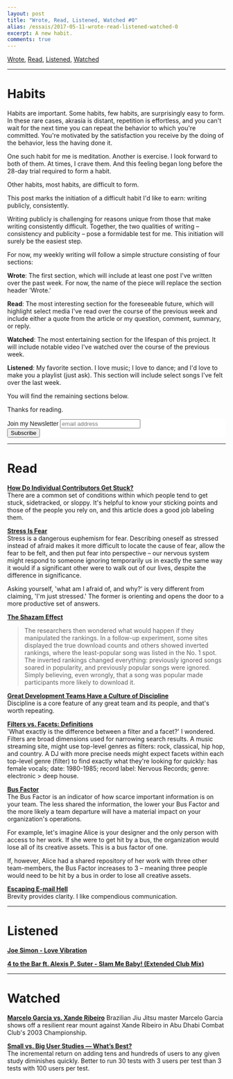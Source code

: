```yaml
---
layout: post
title: "Wrote, Read, Listened, Watched #0"
alias: /essais/2017-05-11-wrote-read-listened-watched-0
excerpt: A new habit.  
comments: true
---
```


[Wrote](#wrote), [Read](#read), [Listened](#listened), [Watched](#watched)

---

# <a name="wrote">Habits</a>

Habits are important. Some habits, few habits, are surprisingly easy to form. In these rare cases, akrasia is distant, repetition is effortless, and you can't wait for the next time you can repeat the behavior to which you're committed. You're motivated by the satisfaction you receive by the doing of the behavior, less the having done it.

One such habit for me is meditation. Another is exercise. I look forward to both of them. At times, I crave them. And this feeling began long before the 28-day trial required to form a habit.

Other habits, most habits, are difficult to form.

This post marks the initiation of a difficult habit I'd like to earn: writing publicly, consistently.

Writing publicly is challenging for reasons unique from those that make writing consistently difficult. Together, the two qualities of writing – consistency and publicity – pose a formidable test for me. This initiation will surely be the easiest step.

For now, my weekly writing will follow a simple structure consisting of four sections:

**Wrote**: The first section, which will include at least one post I've written over the past week. For now, the name of the piece will replace the section header 'Wrote.'

**Read**: The most interesting section for the foreseeable future, which will highlight select media I've read over the course of the previous week and include either a quote from the article or my question, comment, summary, or reply.

**Watched**: The most entertaining section for the lifespan of this project. It will include notable video I've watched over the course of the previous week.

**Listened**: My favorite section. I love music; I love to dance; and I'd love to make you a playlist (just ask). This section will include select songs I've felt over the last week.


You will find the remaining sections below. 

Thanks for reading. 

<!-- Begin MailChimp Signup Form -->
<link href="//cdn-images.mailchimp.com/embedcode/slim-10_7.css" rel="stylesheet" type="text/css">
<style type="text/css">
	#mc_embed_signup{background:#fff; clear:left; font:14px Helvetica,Arial,sans-serif; }
	/* Add your own MailChimp form style overrides in your site stylesheet or in this style block.
	   We recommend moving this block and the preceding CSS link to the HEAD of your HTML file. */
</style>
<div id="mc_embed_signup">
<form action="https://vincentbarr.us10.list-manage.com/subscribe/post?u=94da3ac3515f8fabefba65444&amp;id=54c2b2f6fc" method="post" id="mc-embedded-subscribe-form" name="mc-embedded-subscribe-form" class="validate" target="_blank" novalidate>
    <div id="mc_embed_signup_scroll">
	<label for="mce-EMAIL">Join my Newsletter</label>
	<input type="email" value="" name="EMAIL" class="email" id="mce-EMAIL" placeholder="email address" required>
    <!-- real people should not fill this in and expect good things - do not remove this or risk form bot signups-->
    <div style="position: absolute; left: -5000px;" aria-hidden="true"><input type="text" name="b_94da3ac3515f8fabefba65444_54c2b2f6fc" tabindex="-1" value=""></div>
    <div class="clear"><input type="submit" value="Subscribe" name="subscribe" id="mc-embedded-subscribe" class="button"></div>
    </div>
</form>
</div>

<!--End mc_embed_signup-->

---

# <a name="read">Read</a>

**[How Do Individual Contributors Get Stuck?](https://medium.com/@skamille/how-do-individual-contributors-get-stuck-63102ba43516)**  
 There are a common set of conditions within which people tend to get stuck, sidetracked, or sloppy. It's helpful to know your sticking points and those of the people you rely on, and this article does a good job labeling them.

**[Stress Is Fear](http://joereddington.com/6341/2017/01/17/stress-is-fear/)**      
 Stress is a dangerous euphemism for fear. Describing oneself as stressed instead of afraid makes it more difficult to locate the cause of fear, allow the fear to be felt, and then put fear into perspective – our nervous system might respond to someone ignoring temporarily us in exactly the same way it would if a significant other were to walk out of our lives, despite the difference in significance.

Asking yourself, 'what am I afraid of, and why?' is very different from claiming, 'I'm just stressed.' The former is orienting and opens the door to a more productive set of answers.

**[The Shazam Effect](https://www.theatlantic.com/magazine/archive/2014/12/the-shazam-effect/382237/)**   
> The researchers then wondered what would happen if they manipulated the rankings. In a follow-up experiment, some sites displayed the true download counts and others showed inverted rankings, where the least-popular song was listed in the No. 1 spot. The inverted rankings changed everything: previously ignored songs soared in popularity, and previously popular songs were ignored. Simply believing, even wrongly, that a song was popular made participants more likely to download it.  

**[Great Development Teams Have a Culture of Discipline](https://www.linkedin.com/pulse/20141022145416-6200243-great-development-teams-have-a-culture-of-discpline/)**  
Discipline is a core feature of any great team and its people, and that's worth repeating.    

**[Filters vs. Facets: Definitions](https://www.nngroup.com/articles/filters-vs-facets/)**   
 'What exactly is the difference between a filter and a facet?' I wondered. Filters are broad dimensions used for narrowing search results. A music streaming site, might use top-level genres as filters: rock, classical, hip hop, and country. A DJ with more precise needs might expect facets within each top-level genre (filter) to find exactly what they're looking for quickly: has female vocals; date: 1980-1985; record label: Nervous Records; genre: electronic \> deep house.  
 
**[Bus Factor](https://en.wikipedia.org/wiki/Bus_factor)**  
 The Bus Factor is an indicator of how scarce important information is on your team. The less shared the information, the lower your Bus Factor and the more likely a team departure will have a material impact on your organization's operations.

For example, let's imagine Alice is your designer and the only person with access to her work. If she were to get hit by a bus, the organization would lose all of its creative assets. This is a bus factor of one.

If, however, Alice had a shared repository of her work with three other team-members, the Bus Factor increases to 3 – meaning three people would need to be hit by a bus in order to lose all creative assets.  

**[Escaping E-mail Hell](https://medium.com/the-year-of-the-looking-glass/escaping-e-mail-hell-f55905f3862f)**   
 Brevity provides clarity. I like compendious communication.  

---

# <a name="listened">Listened</a>

**[Joe Simon - Love Vibration](https://www.youtube.com/watch?v=0IFqRgCQhH0)**    

**[4 to the Bar ft. Alexis P. Suter - Slam Me Baby! (Extended Club Mix)](https://www.youtube.com/watch?v=snLYAPyN4ns)**

---

# <a name="watched">Watched</a>

**[Marcelo Garcia vs. Xande Ribeiro](https://www.youtube.com/watch?v=uA3M8RbVUt0)**
 Brazilian Jiu Jitsu master Marcelo Garcia shows off a resilient rear mount against Xande Ribeiro in Abu Dhabi Combat Club's 2003 Championship.

**[Small vs. Big User Studies — What’s Best?](https://www.youtube.com/watch?v=ZTsT8r4MWLk)**  
 The incremental return on adding tens and hundreds of users to any given study diminishes quickly. Better to run 30 tests with 3 users per test than 3 tests with 100 users per test.